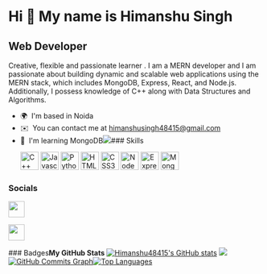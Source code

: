 Hi 👋 My name is Himanshu Singh
===============================

Web Developer
-------------

Creative, flexible and passionate learner . I am a MERN developer and I am passionate about building dynamic and scalable web applications using the MERN stack, which includes MongoDB, Express, React, and Node.js. Additionally, I possess knowledge of C++ along with Data Structures and Algorithms.

*   🌍  I'm based in Noida
*   ✉️  You can contact me at [himanshusingh48415@gmail.com](mailto:himanshusingh48415@gmail.com)
*   🧠  I'm learning MongoDB<a href="https://www.github.com/Himanshu48415" target="_blank" rel="noreferrer"><img
                  src="https://img.shields.io/github/followers/Himanshu48415?logo=github&style=for-the-badge&color=a855f7&labelColor=1c1917" /></a>### Skills<p align="left">
<a href="https://docs.microsoft.com/en-us/cpp/?view=msvc-170" target="_blank" rel="noreferrer"><img src="https://raw.githubusercontent.com/danielcranney/readme-generator/main/public/icons/skills/cplusplus-colored.svg" width="36" height="36" alt="C++" /></a>
<a href="https://developer.mozilla.org/en-US/docs/Web/JavaScript" target="_blank" rel="noreferrer"><img src="https://raw.githubusercontent.com/danielcranney/readme-generator/main/public/icons/skills/javascript-colored.svg" width="36" height="36" alt="Javascript" /></a>
<a href="https://www.python.org/" target="_blank" rel="noreferrer"><img src="https://raw.githubusercontent.com/danielcranney/readme-generator/main/public/icons/skills/python-colored.svg" width="36" height="36" alt="Python" /></a>
<a href="https://developer.mozilla.org/en-US/docs/Glossary/HTML5" target="_blank" rel="noreferrer"><img src="https://raw.githubusercontent.com/danielcranney/readme-generator/main/public/icons/skills/html5-colored.svg" width="36" height="36" alt="HTML5" /></a>
<a href="https://www.w3.org/TR/CSS/#css" target="_blank" rel="noreferrer"><img src="https://raw.githubusercontent.com/danielcranney/readme-generator/main/public/icons/skills/css3-colored.svg" width="36" height="36" alt="CSS3" /></a>
<a href="https://nodejs.org/en/" target="_blank" rel="noreferrer"><img src="https://raw.githubusercontent.com/danielcranney/readme-generator/main/public/icons/skills/nodejs-colored.svg" width="36" height="36" alt="NodeJS" /></a>
<a href="https://expressjs.com/" target="_blank" rel="noreferrer"><img src="https://raw.githubusercontent.com/danielcranney/readme-generator/main/public/icons/skills/express-colored.svg" width="36" height="36" alt="Express" /></a>
<a href="https://www.mongodb.com/" target="_blank" rel="noreferrer"><img src="https://raw.githubusercontent.com/danielcranney/readme-generator/main/public/icons/skills/mongodb-colored.svg" width="36" height="36" alt="MongoDB" /></a></p>
                    
### Socials


<p align="left">
                          
<a href="https://www.github.com/Himanshu48415" target="_blank" rel="noreferrer"><img src="https://raw.githubusercontent.com/danielcranney/readme-generator/main/public/icons/socials/github.svg" width="32" height="32" /></a>
                          
<a href="https://www.linkedin.com/in/himanshu-singh-876832222" target="_blank" rel="noreferrer"><img src="https://raw.githubusercontent.com/danielcranney/readme-generator/main/public/icons/socials/linkedin.svg" width="32" height="32" /></a></p>### Badges<b>My GitHub Stats</b>
<a href="http://www.github.com/Himanshu48415"><img src="https://github-readme-stats.vercel.app/api?username=Himanshu48415&show_icons=true&hide=&count_private=true&title_color=22c55e&text_color=f97316&icon_color=a855f7&bg_color=1c1917&hide_border=true&show_icons=true" alt="Himanshu48415's GitHub stats" /></a>
<a href="http://www.github.com/Himanshu48415"><img src="https://github-readme-streak-stats.herokuapp.com/?user=Himanshu48415&stroke=f97316&background=1c1917&ring=22c55e&fire=22c55e&currStreakNum=f97316&currStreakLabel=22c55e&sideNums=f97316&sideLabels=f97316&dates=f97316&hide_border=true" /></a>
<a href="http://www.github.com/Himanshu48415"><img src="https://activity-graph.herokuapp.com/graph?username=Himanshu48415&bg_color=1c1917&color=f97316&line=a855f7&point=f97316&area_color=1c1917&area=true&hide_border=true&custom_title=GitHub%20Commits%20Graph" alt="GitHub Commits Graph" /></a><a href="https://github.com/Himanshu48415" align="left"><img src="https://github-readme-stats.vercel.app/api/top-langs/?username=Himanshu48415&langs_count=10&title_color=22c55e&text_color=f97316&icon_color=a855f7&bg_color=1c1917&hide_border=true&locale=en&custom_title=Top%20%Languages" alt="Top Languages" /></a>
